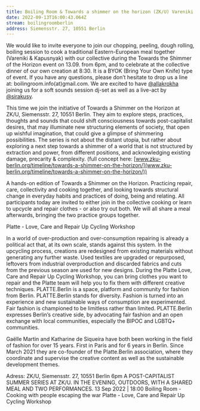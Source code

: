 ```yaml
---
title: Boiling Room & Towards a shimmer on the horizon (ZK/U) Vareniki & Kapusnyak
date: 2022-09-13T16:00:43.064Z
stream: boilingroomberlin
address: Siemensstr. 27, 10551 Berlin
---
```

We would like to invite everyone to join our chopping, peeling, dough rolling, boiling session to cook a traditional Eastern-European meal together (Vareniki & Kapusnyak) with our collective during the Towards the Shimmer of the Horizon event on 13.09. from 6pm, and to celebrate at the collective dinner of our own creation at 8:30.  It is a BYOK (Bring Your Own Knife) type of event. If you have any questions, please don’t hesitate to drop us a line at: boilingroom.info(at)gmail.com. We are excited to have [@allakrokha](https://www.instagram.com/allakrokha/) joining us for a soft sounds session dj-set as well as a live-act by [@sirakusy](https://www.instagram.com/sirakusy/). 

This time we join the initiative of Towards a Shimmer on the Horizon at ZK/U, Siemensstr. 27, 10551 Berlin. They aim to explore steps, practices, thoughts and sounds that could shift consciousness towards post-capitalist desires, that may illuminate new structuring elements of society, that open up wishful imagination, that could give a glimpse of shimmering possibilities. The series is not about the distant utopia, but rather about exploring a next step towards a shimmer of a world that is not structured by extraction and power, from different positions, and acknowledging existing damage, precarity & complexity. (full concept here: [www.zku-berlin.org/timeline/towards-a-shimmer-on-the-horizon/](www.zku-berlin.org/timeline/towards-a-shimmer-on-the-horizon/))

A hands-on edition of Towards a Shimmer on the Horizon. Practicing repair, care, collectivity and cooking together, and looking towards structural change in everyday habits and practices of doing, being and relating. All participants today are invited to either join in the collective cooking or learn to upcycle and repair clothes - or also try out both. We will all share a meal afterwards, bringing the two practice groups together.

Platte - Love, Care and Repair Up Cycling Workshop

In a world of over-production and over-consumption repairing is already a political act that, at its own scale, stands against this system. In the upcycling process, creations are redesigned from existing materials without generating any further waste. Used textiles are upgraded or repurposed, leftovers from industrial overproduction and discarded fabrics and cuts from the previous season are used for new designs. During the Platte Love, Care and Repair Up Cycling Workshop, you can bring clothes you want to repair and the Platte team will help you to fix them with different creative techniques.
PLATTE.Berlin is a space, platform and community for fashion from Berlin. PLATTE.Berlin stands for diversity. Fashion is turned into an experience and new sustainable ways of consumption are experimented. Fair fashion is championed to be limitless rather than limited. PLATTE.Berlin expresses Berlin’s creative side, by advocating fair fashion and an open exchange with local communities, especially the BIPOC and LGBTQ+ communities.

Gaëlle Martin and Katharine de Siqueira have both been working in the field of fashion for over 15 years. First in Paris and for 6 years in Berlin. Since March 2021 they are co-founder of the Platte.Berlin association, where they coordinate and supervise the creative content as well as the sustainable development themes.

Adress: ZK/U, Siemensstr. 27, 10551 Berlin 6pm
A POST-CAPITALIST SUMMER SERIES AT ZK/U. IN THE EVENING, OUTDOORS, WITH A SHARED MEAL AND TWO PERFORMANCES.
13 Sep 2022 | 18:00
Boiling Room - Cooking with people escaping the war
Platte - Love, Care and Repair Up Cycling Workshop